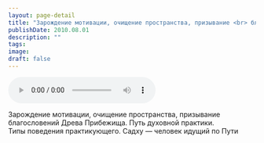 ```yaml
---
layout: page-detail
title: "Зарождение мотивации, очищение пространства, призывание <br> благословений Древа Прибежища"
publishDate: 2010.08.01
description: ""
tags:
image:
draft: false
---
```


<audio title="2010.08.01 - Зарождение мотивации, очищение пространства, призывание <br> благословений Древа Прибежища.mp3" src="/upload/iblock/8bb/8bbf48b206d1d5af6e93ba78eede8be7.mp3" controls=""></audio>

 Зарождение мотивации, очищение пространства, призывание   
 благословений Древа Прибежища. Путь духовной практики.  
 Типы поведения практикующего. Садху — человек идущий по Пути   

  
